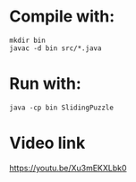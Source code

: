 # Compile with:
```
mkdir bin
javac -d bin src/*.java
```

# Run with:
```
java -cp bin SlidingPuzzle
```

# Video link
https://youtu.be/Xu3mEKXLbk0